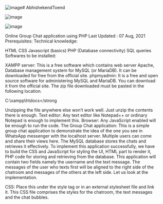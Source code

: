![image](https://github.com/user-attachments/assets/91beb965-0194-4a45-a2cb-a863de66ac93)# AbhishekendToend

![image](https://github.com/user-attachments/assets/a3cb44fa-c2ab-4265-bfb3-95c1d738dfc6)



![image](https://github.com/user-attachments/assets/b9295d00-0ff2-49e7-a01d-7c86b0c6ff96)


Online Group Chat application using PHP
Last Updated : 07 Aug, 2021
Prerequisites: 
Technical knowledge:

HTML
CSS
Javascript (basics)
PHP (Database connectivity)
SQL queries
Softwares to be installed:

XAMPP server: This is a free software which contains web server Apache, Database management system for MySQL (or MariaDB). It can be downloaded for free from the official site.
phpmyadmin: It is a free and open source software for administering MySQL and MariaDB. You can download it from the official site. The zip file downloaded must be pasted in the following location. 

C:\xampp\htdocs</strong 
 


Unzipping the file anywhere else won’t work well. Just unzip the contents there is enough.
Text editor: Any text editor like Notepad++ or ordinary Notepad is enough to implement this.
Browser: Any JavaScript enabled will be enough to run the code.
The Group Chat application: This is a simple group chat application to demonstrate the idea of the one you see in WhatsApp messenger with the localhost server. Multiple users can come and share their views here. The MySQL database stores the chats and retrieves it effectively. To implement this application successfully, we have to build the CSS and JavaScript for styling the UI, HTML part to render it, PHP code for storing and retrieving from the database. This application will contain two fields namely the username and the text message. The messages of the user who texts first will be aligned to the right side of the chatroom and messages of the others at the left side. Let us look at the implementation.

CSS: Place this under the style tag or in an external stylesheet file and link it. This CSS file comprises the styles for the chatroom, the text messages and the chat bubbles.


